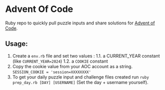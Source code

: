 # Advent Of Code

Ruby repo to quickly pull puzzle inputs and share solutions for [Advent of Code](https://adventofcode.com/).

## Usage:

1. Create a `env.rb` file and set two values : 
 1.1. a CURRENT_YEAR constant (like `CURRENT_YEAR=2024`)
 1.2. a `COOKIE` constant
2. Copy the cookie value from your AOC account as a string.
`SESSION_COOKIE = 'session=XXXXXXXX'`
3. To get your daily puzzle input and challenge files created run `ruby prep_day.rb [DAY] [USERNAME]` (Set the day + username yourself).

